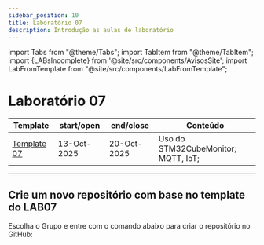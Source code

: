 ```yaml
---
sidebar_position: 10
title: Laboratório 07
description: Introdução as aulas de laboratório
---
```


import Tabs from "@theme/Tabs";
import TabItem from "@theme/TabItem";
import {LABsIncomplete} from '@site/src/components/AvisosSite';
import LabFromTemplate from "@site/src/components/LabFromTemplate";

# Laboratório 07
<!-- Aviso de que este conteúdo está em construção! -->
<LABsIncomplete />

| Template                                               | start/open  | end/close   | Conteúdo                            |
| ------------------------------------------------------ | ----------- | ----------- | ----------------------------------- |
| [Template 07](https://github.com/ELT73A-LAB-TPL/LAB07) | 13-Oct-2025 | 20-Oct-2025 | Uso do STM32CubeMonitor; MQTT, IoT; |

---

## Crie um novo repositório com base no template do LAB07

Escolha o Grupo e entre com o comando abaixo para criar o repositório no GitHub:
<!-- Gera instruções para criar o repositório no GitHub por grupo com base no template do laboratório. -->
<LabFromTemplate labNumber="LAB07" opts="-c" />